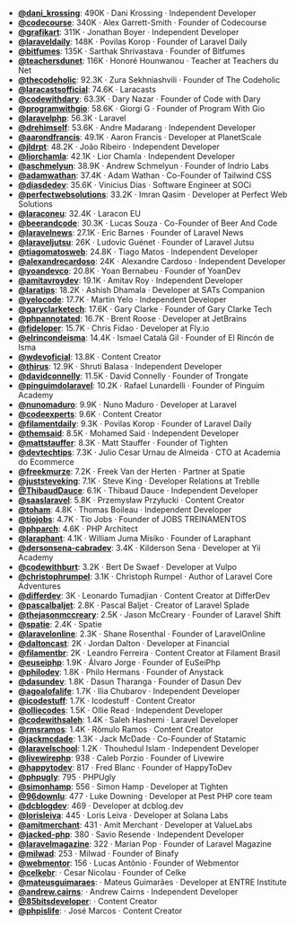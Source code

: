 - **[@dani_krossing](https://www.youtube.com/@dani_krossing)**: 490K ‧ Dani Krossing ‧ Independent Developer
- **[@codecourse](https://www.youtube.com/@codecourse)**: 340K ‧ Alex Garrett-Smith ‧ Founder of Codecourse
- **[@grafikart](https://www.youtube.com/@grafikart)**: 311K ‧ Jonathan Boyer ‧ Independent Developer
- **[@laraveldaily](https://www.youtube.com/@laraveldaily)**: 148K ‧ Povilas Korop ‧ Founder of Laravel Daily
- **[@bitfumes](https://www.youtube.com/@bitfumes)**: 135K ‧ Sarthak Shrivastava ‧ Founder of Bitfumes
- **[@teachersdunet](https://www.youtube.com/@teachersdunet)**: 116K ‧ Honoré Hounwanou ‧ Teacher at Teachers du Net
- **[@thecodeholic](https://www.youtube.com/@thecodeholic)**: 92.3K ‧ Zura Sekhniashvili ‧ Founder of The Codeholic
- **[@laracastsofficial](https://www.youtube.com/@laracastsofficial)**: 74.6K ‧ Laracasts
- **[@codewithdary](https://www.youtube.com/@codewithdary)**: 63.3K ‧ Dary Nazar ‧ Founder of Code with Dary
- **[@programwithgio](https://www.youtube.com/@programwithgio)**: 58.6K ‧ Giorgi G ‧ Founder of Program With Gio
- **[@laravelphp](https://www.youtube.com/@laravelphp)**: 56.3K ‧ Laravel
- **[@drehimself](https://www.youtube.com/@drehimself)**: 53.6K ‧ Andre Madarang ‧ Independent Developer
- **[@aarondfrancis](https://www.youtube.com/@aarondfrancis)**: 49.1K ‧ Aaron Francis ‧ Developer at PlanetScale
- **[@jldrpt](https://www.youtube.com/@jldrpt)**: 48.2K ‧ João Ribeiro ‧ Independent Developer
- **[@liorchamla](https://www.youtube.com/@liorchamla)**: 42.1K ‧ Lior Chamla ‧ Independent Developer
- **[@aschmelyun](https://www.youtube.com/@aschmelyun)**: 38.9K ‧ Andrew Schmelyun ‧ Founder of Indrio Labs
- **[@adamwathan](https://www.youtube.com/@adamwathan)**: 37.4K ‧ Adam Wathan ‧ Co-Founder of Tailwind CSS
- **[@diasdedev](https://www.youtube.com/@diasdedev)**: 35.6K ‧ Vinicius Dias ‧ Software Engineer at SOCi
- **[@perfectwebsolutions](https://www.youtube.com/@perfectwebsolutions)**: 33.2K ‧ Imran Qasim ‧ Developer at Perfect Web Solutions
- **[@laraconeu](https://www.youtube.com/@laraconeu)**: 32.4K ‧ Laracon EU
- **[@beerandcode](https://www.youtube.com/@beerandcode)**: 30.3K ‧ Lucas Souza ‧ Co-Founder of Beer And Code
- **[@laravelnews](https://www.youtube.com/@laravelnews)**: 27.1K ‧ Eric Barnes ‧ Founder of Laravel News
- **[@laraveljutsu](https://www.youtube.com/@laraveljutsu)**: 26K ‧ Ludovic Guénet ‧ Founder of Laravel Jutsu
- **[@tiagomatosweb](https://www.youtube.com/@tiagomatosweb)**: 24.8K ‧ Tiago Matos ‧ Independent Developer
- **[@alexandrecardoso](https://www.youtube.com/@alexandrecardoso)**: 24K ‧ Alexandre Cardoso ‧ Independent Developer
- **[@yoandevco](https://www.youtube.com/@yoandevco)**: 20.8K ‧ Yoan Bernabeu ‧ Founder of YoanDev
- **[@amitavroydev](https://www.youtube.com/@amitavroydev)**: 19.1K ‧ Amitav Roy ‧ Independent Developer
- **[@laratips](https://www.youtube.com/@laratips)**: 18.2K ‧ Ashish Dhamala ‧ Developer at SATs Companion
- **[@yelocode](https://www.youtube.com/@yelocode)**: 17.7K ‧ Martin Yelo ‧ Independent Developer
- **[@garyclarketech](https://www.youtube.com/@garyclarketech)**: 17.6K ‧ Gary Clarke ‧ Founder of Gary Clarke Tech
- **[@phpannotated](https://www.youtube.com/@phpannotated)**: 16.7K ‧ Brent Roose ‧ Developer at JetBrains
- **[@fideloper](https://www.youtube.com/@fideloper)**: 15.7K ‧ Chris Fidao ‧ Developer at Fly.io
- **[@elrincondeisma](https://www.youtube.com/@elrincondeisma)**: 14.4K ‧ Ismael Catalá Gil ‧ Founder of El Rincón de Isma
- **[@wdevoficial](https://www.youtube.com/@wdevoficial)**: 13.8K ‧ Content Creator
- **[@thirus](https://www.youtube.com/@thirus)**: 12.9K ‧ Shruti Balasa ‧ Independent Developer
- **[@davidconnelly](https://www.youtube.com/@davidconnelly)**: 11.5K ‧ David Connelly ‧ Founder of Trongate
- **[@pinguimdolaravel](https://www.youtube.com/@pinguimdolaravel)**: 10.2K ‧ Rafael Lunardelli ‧ Founder of Pinguim Academy
- **[@nunomaduro](https://www.youtube.com/@nunomaduro)**: 9.9K ‧ Nuno Maduro ‧ Developer at Laravel
- **[@codeexperts](https://www.youtube.com/@codeexperts)**: 9.6K ‧ Content Creator
- **[@filamentdaily](https://www.youtube.com/@filamentdaily)**: 9.3K ‧ Povilas Korop ‧ Founder of Laravel Daily
- **[@themsaid](https://www.youtube.com/@themsaid)**: 8.5K ‧ Mohamed Said ‧ Independent Developer
- **[@mattstauffer](https://www.youtube.com/@mattstauffer)**: 8.3K ‧ Matt Stauffer ‧ Founder of Tighten
- **[@devtechtips](https://www.youtube.com/@devtechtips)**: 7.3K ‧ Julio Cesar Urnau de Almeida ‧ CTO at Academia do Ecommerce
- **[@freekmurze](https://www.youtube.com/@freekmurze)**: 7.2K ‧ Freek Van der Herten ‧ Partner at Spatie
- **[@juststeveking](https://www.youtube.com/@juststeveking)**: 7.1K ‧ Steve King ‧ Developer Relations at Treblle
- **[@ThibaudDauce](https://www.youtube.com/@ThibaudDauce)**: 6.1K ‧ Thibaud Dauce ‧ Independent Developer
- **[@saaslaravel](https://www.youtube.com/@saaslaravel)**: 5.8K ‧ Przemysław Przyłucki ‧ Content Creator
- **[@toham](https://www.youtube.com/@toham)**: 4.8K ‧ Thomas Boileau ‧ Independent Developer
- **[@tiojobs](https://www.youtube.com/@tiojobs)**: 4.7K ‧ Tio Jobs ‧ Founder of JOBS TREINAMENTOS
- **[@phparch](https://www.youtube.com/@phparch)**: 4.6K ‧ PHP Architect
- **[@laraphant](https://www.youtube.com/@laraphant)**: 4.1K ‧ William Juma Misiko ‧ Founder of Laraphant
- **[@dersonsena-cabradev](https://www.youtube.com/@dersonsena-cabradev)**: 3.4K ‧ Kilderson Sena ‧ Developer at Yii Academy
- **[@codewithburt](https://www.youtube.com/@codewithburt)**: 3.2K ‧ Bert De Swaef ‧ Developer at Vulpo
- **[@christophrumpel](https://www.youtube.com/@christophrumpel)**: 3.1K ‧ Christoph Rumpel ‧ Author of Laravel Core Adventures
- **[@differdev](https://www.youtube.com/@differdev)**: 3K ‧ Leonardo Tumadjian ‧ Content Creator at DifferDev
- **[@pascalbaljet](https://www.youtube.com/@pascalbaljet)**: 2.8K ‧ Pascal Baljet ‧ Creator of Laravel Splade
- **[@thejasonmccreary](https://www.youtube.com/@thejasonmccreary)**: 2.5K ‧ Jason McCreary ‧ Founder of Laravel Shift
- **[@spatie](https://www.youtube.com/@spatie)**: 2.4K ‧ Spatie
- **[@laravelonline](https://www.youtube.com/@laravelonline)**: 2.3K ‧ Shane Rosenthal ‧ Founder of LaravelOnline
- **[@daltoncast](https://www.youtube.com/@daltoncast)**: 2K ‧ Jordan Dalton ‧ Developer at Financial
- **[@filamentbr](https://www.youtube.com/@filamentbr)**: 2K ‧ Leandro Ferreira ‧ Content Creator at Filament Brasil
- **[@euseiphp](https://www.youtube.com/@euseiphp)**: 1.9K ‧ Álvaro Jorge ‧ Founder of EuSeiPhp
- **[@philodev](https://www.youtube.com/@philodev)**: 1.8K ‧ Philo Hermans ‧ Founder of Anystack
- **[@dasundev](https://www.youtube.com/@dasundev)**: 1.8K ‧ Dasun Tharanga ‧ Founder of Dasun Dev
- **[@agoalofalife](https://www.youtube.com/@agoalofalife)**: 1.7K ‧ Ilia Chubarov ‧ Independent Developer
- **[@icodestuff](https://www.youtube.com/@icodestuff)**: 1.7K ‧ Icodestuff ‧ Content Creator
- **[@olliecodes](https://www.youtube.com/@olliecodes)**: 1.5K ‧ Ollie Read ‧ Independent Developer
- **[@codewithsaleh](https://www.youtube.com/@codewithsaleh)**: 1.4K ‧ Saleh Hashemi ‧ Laravel Developer
- **[@rmsramos](https://www.youtube.com/@rmsramos)**: 1.4K ‧ Rômulo Ramos ‧ Content Creator
- **[@jackmcdade](https://www.youtube.com/@jackmcdade)**: 1.3K ‧ Jack McDade ‧ Co-Founder of Statamic
- **[@laravelschool](https://www.youtube.com/@laravelschool)**: 1.2K ‧ Thouhedul Islam ‧ Independent Developer
- **[@livewirephp](https://www.youtube.com/@livewirephp)**: 938 ‧ Caleb Porzio ‧ Founder of Livewire
- **[@happytodev](https://www.youtube.com/@happytodev)**: 817 ‧ Fred Blanc ‧ Founder of HappyToDev
- **[@phpugly](https://www.youtube.com/@phpugly)**: 795 ‧ PHPUgly
- **[@simonhamp](https://www.youtube.com/@simonhamp)**: 556 ‧ Simon Hamp ‧ Developer at Tighten
- **[@96downlu](https://www.youtube.com/@96downlu)**: 477 ‧ Luke Downing ‧ Developer at Pest PHP core team
- **[@dcblogdev](https://www.youtube.com/@dcblogdev)**: 469 ‧ Developer at dcblog.dev
- **[@lorisleiva](https://www.youtube.com/@lorisleiva)**: 445 ‧ Loris Leiva ‧ Developer at Solana Labs
- **[@amitmerchant](https://www.youtube.com/@amitmerchant)**: 431 ‧ Amit Merchant ‧ Developer at ValueLabs
- **[@jacked-php](https://www.youtube.com/@jacked-php)**: 380 ‧ Savio Resende ‧ Independent Developer
- **[@laravelmagazine](https://www.youtube.com/@laravelmagazine)**: 322 ‧ Marian Pop ‧ Founder of Laravel Magazine
- **[@milwad](https://www.youtube.com/@milwad)**: 253 ‧ Milwad ‧ Founder of Binafy
- **[@webmentor](https://www.youtube.com/@webmentor)**: 156 ‧ Lucas Antônio ‧ Founder of Webmentor
- **[@celkebr](https://www.youtube.com/@celkebr)**:  ‧ Cesar Nicolau ‧ Founder of Celke
- **[@mateusguimaraes](https://www.youtube.com/@mateusguimaraes)**:  ‧ Mateus Guimarães ‧ Developer at ENTRE Institute
- **[@andrew.cairns](https://www.youtube.com/@andrew.cairns)**:  ‧ Andrew Cairns ‧ Independent Developer
- **[@85bitsdeveloper](https://www.youtube.com/@85bitsdeveloper)**:  ‧ Content Creator
- **[@phpislife](https://www.youtube.com/@phpislife)**:  ‧ José Marcos ‧ Content Creator
